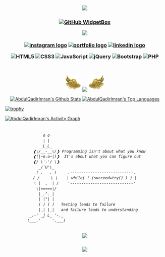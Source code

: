 <h3 align="center">
  
![](https://capsule-render.vercel.app/api?type=waving&color=gradient&height=100&section=header)

</h3>

<!-- header image -->

<h3 align="center">
  
[![GitHub WidgetBox](https://github-widgetbox.vercel.app/api/profile?username=AbdulQadirImran&data=followers,repositories,stars,commits&theme=bg_color=FFFFF&title_color=FFA500&icon_color=000)](https://github.com/Jurredr/github-widgetbox)

![](https://komarev.com/ghpvc/?username=AbdulQadirImran&label=Profile%20Visits&color=orange&style=for-the-badge)
<p dir="auto"><a href="https://www.instagram.com/abdulqadirpak" rel="nofollow"><img src="https://img.shields.io/static/v1?message=Instagram&logo=instagram&label=&color=000&logoColor=white&labelColor=&style=for-the-badge" height="25" alt="instagram logo" alt="Instagram" data-canonical-src="https://img.shields.io/badge/Instagram-1877F2?style=for-the-badge&amp;logo=instagram&amp;logoColor=white" style="max-width: 100%;"></a>
<a href="https://abdulqadirimran.netlify.app/#about_me" rel="nofollow"><img src="https://img.shields.io/static/v1?message=Portfolio&logo=portfolio&label=&color=000&logoColor=white&labelColor=&style=for-the-badge" height="25" alt="portfolio logo" alt="Portfolio" data-canonical-src="https://img.shields.io/badge/Portfolio-0077B5?style=for-the-badge&amp;logo=portfolio&amp;logoColor=white" style="max-width: 100%;"></a>
<a href="https://www.linkedin.com/in/abdulqadirimran/" rel="nofollow"><img src="https://img.shields.io/static/v1?message=LinkedIn&logo=linkedin&label=&color=000&logoColor=white&labelColor=&style=for-the-badge" height="25" alt="linkedin logo" alt="Linkedin" data-canonical-src="https://img.shields.io/badge/LinkedIn-0077B5?style=for-the-badge&amp;logo=linkedin&amp;logoColor=white" style="max-width: 100%;"></a>
</p>

![HTML5](https://img.shields.io/badge/html5-%23323330.svg?style=for-the-badge&logo=html5&logoColor=white) ![CSS3](https://img.shields.io/badge/css3-%23323330.svg?style=for-the-badge&logo=css3&logoColor=white) ![JavaScript](https://img.shields.io/badge/javascript-%23323330.svg?style=for-the-badge&logo=javascript&logoColor=white) ![jQuery](https://img.shields.io/badge/jquery-%23323330.svg?style=for-the-badge&logo=jquery&logoColor=white) ![Bootstrap](https://img.shields.io/badge/bootstrap-%23323330.svg?style=for-the-badge&logo=bootstrap&logoColor=white) ![PHP](https://img.shields.io/badge/php-%23323330.svg?style=for-the-badge&logo=php&logoColor=white)

</h3>

<br/>

<p align="center">
  <img height="50" width="50" src="left.webp"/>
  <img align="center" src="https://github-readme-streak-stats.herokuapp.com/?user=AbdulQadirImran"/>
  <img height="50" width="50" src="right.webp"/>
</p>
<p align="center">
<a href="https://github.com/AbdulQadirImran/github-readme-stats"><img alt="AbdulQadirImran's Github Stats" src="https://denvercoder1-github-readme-stats.vercel.app/api/?username=AbdulQadirImran&show_icons=true&include_all_commits=true&count_private=true&theme=bg_color=FFFFF&title_color=FFA500&icon_color=000" height="170px width="300px"/></a>
<a href="https://github.com/AbdulQadirImran/github-readme-stats"><img alt="AbdulQadirImran's Top Languages" src="https://denvercoder1-github-readme-stats.vercel.app/api/top-langs/?username=AbdulQadirImran&langs_count=8&layout=compact&theme=bg_color=bg_color=FFFFF&title_color=FFA500&icon_color=000" height="170px" width=300px"/></a>
</p>

[![trophy](https://github-profile-trophy.vercel.app/?username=AbdulQadirImran&theme=juicyfresh&no-frame=true&row=1&&margin-w=20&no-bg=true)](https://github-profile-trophy.vercel.app/?username=AbdulQadirimran&theme=juicyfresh&no-frame=true&row=1&&margin-w=20&no-bg=true)

<a href="https://github.com/AbdulQadirImran/github-readme-activity-graph"><img alt="AbdulQadirImran's Activity Graph" src="https://github-readme-activity-graph.vercel.app/graph/?username=AbdulQadirImran&bg_color=FFFFF&color=000&line=FFA500&point=FFFFFF&hide_border=true" /></a>

<h6 align="center">
  
```diff

         o o                                           
         | |                                           
        _L_L_                                          
     ❮\/__-__\/❯ Programming isn't about what you know 
     ❮(|~o.o~|)❯  It's about what you can figure out   
     ❮/ \`-'/ \❯                                       
       _/`U'\_                                         
      ( .   . )     .----------------------------.     
     / /     \ \    | while( ! (succeed=try() ) ) |     
     \ |  ,  | /    '----------------------------'     
      \|=====|/                                        
       |_.^._|                                         
       | |"| |                                         
       ( ) ( )   Testing leads to failure              
       |_| |_|   and failure leads to understanding    
   _.-' _j L_ '-._                                     
  (___.'     '.___)                                    

```

</h6>

<h3 align="center">
  
![](https://quotes-github-readme.vercel.app/api?type=vetical&theme=light)

</h3>

<h3 align="center">

![](https://capsule-render.vercel.app/api?type=waving&color=gradient&height=100&section=footer)

</h3>
